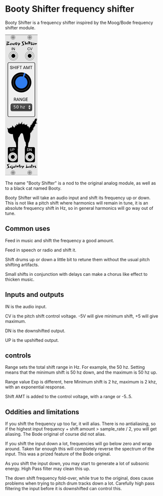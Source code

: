# Booty Shifter frequency shifter
Booty Shifter is a frequency shifter inspired by the Moog/Bode frequency shifter module.

![boooty shifter image](./booty-shifter.png)

The name "Booty Shifter" is a nod to the original analog module, as well as to a black cat named Booty.

Booty Shifter  will take an audio input and shift its frequency up or down. This is not like a pitch shift where harmonics will remain in tune, it is an absolute frequency shift in Hz, so in general harmonics will go way out of tune.
## Common uses
Feed in music and shift the frequency a good amount.

Feed in speech or radio and shift it.

Shift drums up or down a little bit to retune them without the usual pitch shifting artifacts.

Small shifts in conjunction with delays can make a chorus like effect to thicken music.
## Inputs and outputs
IN is the audio input.

CV is the pitch shift control voltage. -5V will give minimum shift, +5 will give maximum.

DN is the downshifted output.

UP is the upshifted output.
## controls
Range sets the total shift range in Hz. For example, the 50 hz. Setting means that the minimum shift is 50 hz down, and the maximum is 50 hz up.

Range value Exp is different, here Minimum shift is 2 hz, maximum is 2 khz, with an exponential response.

Shift AMT is added to the control voltage, with a range or -5..5.
## Oddities and limitations
If you shift the frequency up too far, it will alias. There is no antialiasing, so if the highest input frequency + shift amount > sample_rate / 2, you will get aliasing. The Bode original of course did not alias.

If you shift the input down a lot, frequencies will go below zero and wrap around. Taken far enough this will completely reverse the spectrum of the input. This was a prized feature of the Bode original.

As you shift the input down, you may start to generate a lot of subsonic energy. High Pass filter may clean this up.

The down shift frequency fold-over, while true to the original, does cause problems when trying to pitch drum tracks down a lot. Carefully high pass filtering the input before it is downshifted can control this.


